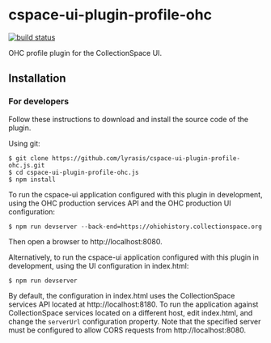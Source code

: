 # cspace-ui-plugin-profile-ohc

[![build status](https://travis-ci.org/lyrasis/cspace-ui-plugin-profile-ohc.js.svg?branch=master)](https://travis-ci.org/lyrasis/cspace-ui-plugin-profile-ohc.js)

OHC profile plugin for the CollectionSpace UI.

## Installation

### For developers

Follow these instructions to download and install the source code of the plugin.

Using git:

```
$ git clone https://github.com/lyrasis/cspace-ui-plugin-profile-ohc.js.git
$ cd cspace-ui-plugin-profile-ohc.js
$ npm install
```

To run the cspace-ui application configured with this plugin in development, using the OHC
production services API and the OHC production UI configuration:

```
$ npm run devserver --back-end=https://ohiohistory.collectionspace.org
```

Then open a browser to http://localhost:8080.

Alternatively, to run the cspace-ui application configured with this plugin in development, using
the UI configuration in index.html:

```
$ npm run devserver
```

By default, the configuration in index.html uses the CollectionSpace services API located at
http://localhost:8180. To run the application against CollectionSpace services located on a
different host, edit index.html, and change the `serverUrl` configuration property. Note that the
specified server must be configured to allow CORS requests from http://localhost:8080.
